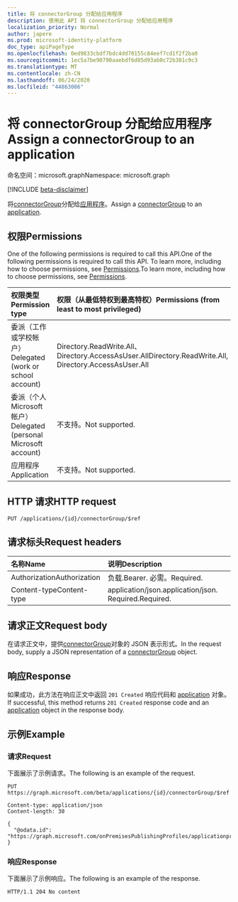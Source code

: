 ```yaml
---
title: 将 connectorGroup 分配给应用程序
description: 使用此 API 将 connectorGroup 分配给应用程序
localization_priority: Normal
author: japere
ms.prod: microsoft-identity-platform
doc_type: apiPageType
ms.openlocfilehash: 0ed9833cbdf7bdc4dd70155c84eef7cd1f2f2ba0
ms.sourcegitcommit: 1ec5a7be90790aaebdf6d85d93ab0c72b381c9c3
ms.translationtype: MT
ms.contentlocale: zh-CN
ms.lasthandoff: 06/24/2020
ms.locfileid: "44863086"
---
```

# <a name="assign-a-connectorgroup-to-an-application"></a><span data-ttu-id="96f76-103">将 connectorGroup 分配给应用程序</span><span class="sxs-lookup"><span data-stu-id="96f76-103">Assign a connectorGroup to an application</span></span>

<span data-ttu-id="96f76-104">命名空间：microsoft.graph</span><span class="sxs-lookup"><span data-stu-id="96f76-104">Namespace: microsoft.graph</span></span>

[!INCLUDE [beta-disclaimer](../../includes/beta-disclaimer.md)]

<span data-ttu-id="96f76-105">将[connectorGroup](../resources/connectorgroup.md)分配给[应用程序](../resources/application.md)。</span><span class="sxs-lookup"><span data-stu-id="96f76-105">Assign a [connectorGroup](../resources/connectorgroup.md) to an [application](../resources/application.md).</span></span>

## <a name="permissions"></a><span data-ttu-id="96f76-106">权限</span><span class="sxs-lookup"><span data-stu-id="96f76-106">Permissions</span></span>
<span data-ttu-id="96f76-107">One of the following permissions is required to call this API.</span><span class="sxs-lookup"><span data-stu-id="96f76-107">One of the following permissions is required to call this API.</span></span> <span data-ttu-id="96f76-108">To learn more, including how to choose permissions, see [Permissions](/graph/permissions-reference).</span><span class="sxs-lookup"><span data-stu-id="96f76-108">To learn more, including how to choose permissions, see [Permissions](/graph/permissions-reference).</span></span>

|<span data-ttu-id="96f76-109">权限类型</span><span class="sxs-lookup"><span data-stu-id="96f76-109">Permission type</span></span>      | <span data-ttu-id="96f76-110">权限（从最低特权到最高特权）</span><span class="sxs-lookup"><span data-stu-id="96f76-110">Permissions (from least to most privileged)</span></span>              |
|:--------------------|:---------------------------------------------------------|
|<span data-ttu-id="96f76-111">委派（工作或学校帐户）</span><span class="sxs-lookup"><span data-stu-id="96f76-111">Delegated (work or school account)</span></span> | <span data-ttu-id="96f76-112">Directory.ReadWrite.All、Directory.AccessAsUser.All</span><span class="sxs-lookup"><span data-stu-id="96f76-112">Directory.ReadWrite.All, Directory.AccessAsUser.All</span></span>    |
|<span data-ttu-id="96f76-113">委派（个人 Microsoft 帐户）</span><span class="sxs-lookup"><span data-stu-id="96f76-113">Delegated (personal Microsoft account)</span></span> | <span data-ttu-id="96f76-114">不支持。</span><span class="sxs-lookup"><span data-stu-id="96f76-114">Not supported.</span></span>    |
|<span data-ttu-id="96f76-115">应用程序</span><span class="sxs-lookup"><span data-stu-id="96f76-115">Application</span></span> | <span data-ttu-id="96f76-116">不支持。</span><span class="sxs-lookup"><span data-stu-id="96f76-116">Not supported.</span></span>  |

## <a name="http-request"></a><span data-ttu-id="96f76-117">HTTP 请求</span><span class="sxs-lookup"><span data-stu-id="96f76-117">HTTP request</span></span>
<!-- { "blockType": "ignored" } -->
```http
PUT /applications/{id}/connectorGroup/$ref

```
## <a name="request-headers"></a><span data-ttu-id="96f76-118">请求标头</span><span class="sxs-lookup"><span data-stu-id="96f76-118">Request headers</span></span>
| <span data-ttu-id="96f76-119">名称</span><span class="sxs-lookup"><span data-stu-id="96f76-119">Name</span></span>       | <span data-ttu-id="96f76-120">说明</span><span class="sxs-lookup"><span data-stu-id="96f76-120">Description</span></span>|
|:---------------|:----------|
| <span data-ttu-id="96f76-121">Authorization</span><span class="sxs-lookup"><span data-stu-id="96f76-121">Authorization</span></span>  | <span data-ttu-id="96f76-122">负载.</span><span class="sxs-lookup"><span data-stu-id="96f76-122">Bearer.</span></span> <span data-ttu-id="96f76-123">必需。</span><span class="sxs-lookup"><span data-stu-id="96f76-123">Required.</span></span>|
| <span data-ttu-id="96f76-124">Content-type</span><span class="sxs-lookup"><span data-stu-id="96f76-124">Content-type</span></span> | <span data-ttu-id="96f76-125">application/json.</span><span class="sxs-lookup"><span data-stu-id="96f76-125">application/json.</span></span> <span data-ttu-id="96f76-126">Required.</span><span class="sxs-lookup"><span data-stu-id="96f76-126">Required.</span></span>|

## <a name="request-body"></a><span data-ttu-id="96f76-127">请求正文</span><span class="sxs-lookup"><span data-stu-id="96f76-127">Request body</span></span>
<span data-ttu-id="96f76-128">在请求正文中，提供[connectorGroup](../resources/connectorgroup.md)对象的 JSON 表示形式。</span><span class="sxs-lookup"><span data-stu-id="96f76-128">In the request body, supply a JSON representation of a [connectorGroup](../resources/connectorgroup.md) object.</span></span>

## <a name="response"></a><span data-ttu-id="96f76-129">响应</span><span class="sxs-lookup"><span data-stu-id="96f76-129">Response</span></span>

<span data-ttu-id="96f76-130">如果成功，此方法在响应正文中返回 `201 Created` 响应代码和 [application](../resources/application.md) 对象。</span><span class="sxs-lookup"><span data-stu-id="96f76-130">If successful, this method returns `201 Created` response code and an [application](../resources/application.md) object in the response body.</span></span>

## <a name="example"></a><span data-ttu-id="96f76-131">示例</span><span class="sxs-lookup"><span data-stu-id="96f76-131">Example</span></span>
### <a name="request"></a><span data-ttu-id="96f76-132">请求</span><span class="sxs-lookup"><span data-stu-id="96f76-132">Request</span></span>
<span data-ttu-id="96f76-133">下面展示了示例请求。</span><span class="sxs-lookup"><span data-stu-id="96f76-133">The following is an example of the request.</span></span>
<!-- {
  "blockType": "request",
  "name": "create_application_from_connectorgroup"
}-->
```http
PUT https://graph.microsoft.com/beta/applications/{id}/connectorGroup/$ref

Content-type: application/json
Content-length: 30

{
  "@odata.id": "https://graph.microsoft.com/onPremisesPublishingProfiles/applicationproxy/connectorGroups/{id}"
}
```

### <a name="response"></a><span data-ttu-id="96f76-134">响应</span><span class="sxs-lookup"><span data-stu-id="96f76-134">Response</span></span>
<span data-ttu-id="96f76-135">下面展示了示例响应。</span><span class="sxs-lookup"><span data-stu-id="96f76-135">The following is an example of the response.</span></span> 

<!-- {
  "blockType": "response",
  "truncated": true,
  "@odata.type": "microsoft.graph.application"
} -->
```http
HTTP/1.1 204 No content
```

<!-- uuid: 8fcb5dbc-d5aa-4681-8e31-b001d5168d79
2015-10-25 14:57:30 UTC -->
<!--
{
  "type": "#page.annotation",
  "description": "Assign a connectorGroup to an application",
  "keywords": "",
  "section": "documentation",
  "tocPath": "",
  "suppressions": []
}
-->
